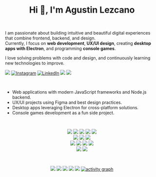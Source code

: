 <h1 align="center">Hi 👋, I'm Agustin Lezcano</h1>
<p>&nbsp;</p>  <!-- espacio extra -->

I am passionate about building intuitive and beautiful digital experiences that combine frontend, backend, and design.  
Currently, I focus on **web development**, **UX/UI design**, creating **desktop apps with Electron**, and programming **console games**.

I love solving problems with code and design, and continuously learning new technologies to improve.

<div align="start">
  
<a href="mailto:tatilezcano03@gmail.com"><img src="https://img.shields.io/badge/Gmail-EA4335.svg?logo=Gmail&logoColor=white"></a> [![Instagram](https://img.shields.io/badge/Instagram-%23E4405F.svg?logo=Instagram&logoColor=white)](https://instagram.com/bytech_technology) [![LinkedIn](https://img.shields.io/badge/LinkedIn-%230077B5.svg?logo=linkedin&logoColor=white)](https://www.linkedin.com/in/lezcano-agustin/) <a href="https://wa.me/+5492241562603/" target="_blank"><img src="https://img.shields.io/badge/WhatsApp-25D366.svg?logo=WhatsApp&logoColor=white"></a> ![](https://komarev.com/ghpvc/?username=ZomboySoul&style=flat&color=brightgreen)

<p>&nbsp;</p>

- Web applications with modern JavaScript frameworks and Node.js backend.
- UX/UI projects using Figma and best design practices.
- Desktop apps leveraging Electron for cross-platform solutions.
- Console games development as a fun side project.

<p>&nbsp;</p>

<div align="center">

  <!-- Lenguajes principales -->
  <img src="https://img.shields.io/badge/JavaScript-F7DF1E?style=for-the-badge&logo=javascript&logoColor=black"/>
  <img src="https://img.shields.io/badge/TypeScript-007ACC?style=for-the-badge&logo=typescript&logoColor=white"/>
  <img src="https://img.shields.io/badge/Python-3670A0?style=for-the-badge&logo=python&logoColor=ffdd54"/>
  <img src="https://img.shields.io/badge/PHP-777BB4?style=for-the-badge&logo=php&logoColor=white"/>
  <img src="https://img.shields.io/badge/Arduino-00979D?style=for-the-badge&logo=Arduino&logoColor=white"/>

  <br>

  <!-- Frontend -->
  <img src="https://img.shields.io/badge/HTML5-E34F26?style=for-the-badge&logo=html5&logoColor=white"/>
  <img src="https://img.shields.io/badge/CSS3-1572B6?style=for-the-badge&logo=css3&logoColor=white"/>
  <img src="https://img.shields.io/badge/TailwindCSS-38B2AC?style=for-the-badge&logo=tailwindcss&logoColor=white"/>

  <br>

  <!-- Backend & Bases de datos -->
  <img src="https://img.shields.io/badge/Node.js-339933?style=for-the-badge&logo=nodedotjs&logoColor=white"/>
  <img src="https://img.shields.io/badge/MongoDB-47A248?style=for-the-badge&logo=mongodb&logoColor=white"/>
  <img src="https://img.shields.io/badge/MySQL-00000F?style=for-the-badge&logo=mysql&logoColor=white"/>
  <img src="https://img.shields.io/badge/PostgreSQL-4169E1?style=for-the-badge&logo=postgresql&logoColor=white"/>

  <br>

  <!-- Herramientas & Diseño -->
  <img src="https://img.shields.io/badge/Git-F05032?style=for-the-badge&logo=git&logoColor=white"/>
  <img src="https://img.shields.io/badge/Figma-F24E1E?style=for-the-badge&logo=figma&logoColor=white"/>

</div>

<p>&nbsp;</p>

<div align="center">

![](http://github-profile-summary-cards.vercel.app/api/cards/profile-details?username=ZomboySoul&theme=github_dark)
![](http://github-profile-summary-cards.vercel.app/api/cards/stats?username=ZomboySoul&theme=github_dark)
![](http://github-profile-summary-cards.vercel.app/api/cards/productive-time?username=ZomboySoul&theme=github_dark&utcOffset=-3)
![](http://github-profile-summary-cards.vercel.app/api/cards/repos-per-language?username=ZomboySoul&theme=github_dark)
![](http://github-profile-summary-cards.vercel.app/api/cards/most-commit-language?username=ZomboySoul&theme=github_dark)
[![activity graph](https://github-readme-activity-graph.vercel.app/graph?username=ZomboySoul&bg_color=0d1117&color=ffffff&line=40c463&point=fff7e0&area=true&hide_border=true)](https://github.com/AndroidWithRossyn/github-readme-activity-graph)

</div>
